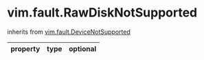 vim.fault.RawDiskNotSupported
=============================
inherits from [vim.fault.DeviceNotSupported](docs/vim.fault.DeviceNotSupported.md)

| property | type | optional |
|:---------|:-----|:---------|

